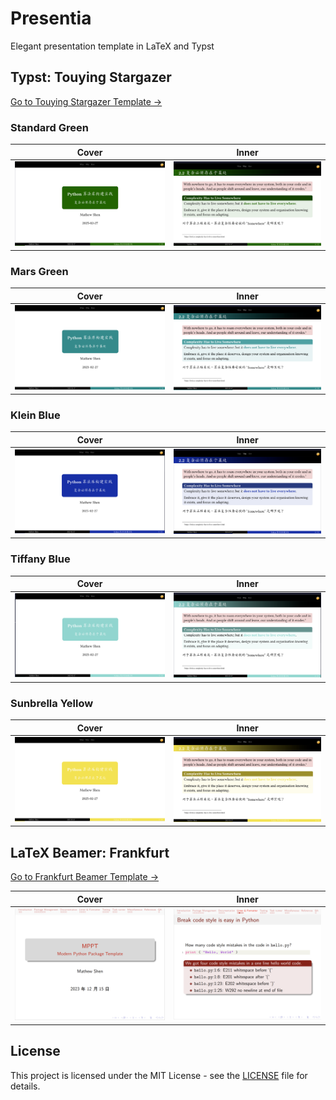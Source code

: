 # Presentia
Elegant presentation template in LaTeX and Typst

## Typst: Touying Stargazer
[Go to Touying Stargazer Template →](typst/touying-stargazer)

### Standard Green
| Cover | Inner |
|-------|-------|
| ![Standard Green Cover](screenshots/typst-touying/stargazer/standard_green_cover.png) | ![Standard Green Inner](screenshots/typst-touying/stargazer/standard_green_inner.png) |

### Mars Green
| Cover | Inner |
|-------|-------|
| ![Mars Green Cover](screenshots/typst-touying/stargazer/mars_green_cover.png) | ![Mars Green Inner](screenshots/typst-touying/stargazer/mars_green_inner.png) |

### Klein Blue
| Cover | Inner |
|-------|-------|
| ![Klein Blue Cover](screenshots/typst-touying/stargazer/klein_bleu_cover.png) | ![Klein Blue Inner](screenshots/typst-touying/stargazer/klein_bleu_inner.png) |

### Tiffany Blue
| Cover | Inner |
|-------|-------|
| ![Tiffany Blue Cover](screenshots/typst-touying/stargazer/tiffany_blue_cover.png) | ![Tiffany Blue Inner](screenshots/typst-touying/stargazer/tiffany_blue_inner.png) |

### Sunbrella Yellow
| Cover | Inner |
|-------|-------|
| ![Sunbrella Yellow Cover](screenshots/typst-touying/stargazer/sunbrella_yellow_cover.png) | ![Sunbrella Yellow Inner](screenshots/typst-touying/stargazer/sunbrella_yellow_inner.png) |

## LaTeX Beamer: Frankfurt
[Go to Frankfurt Beamer Template →](latex/beamer-frankfurt)

| Cover | Inner |
|-------|-------|
| ![Frankfurt Cover](screenshots/latex-beamer/frankfurt/cover.png) | ![Frankfurt Inner](screenshots/latex-beamer/frankfurt/inner.png) |

## License
This project is licensed under the MIT License - see the [LICENSE](LICENSE) file for details.

